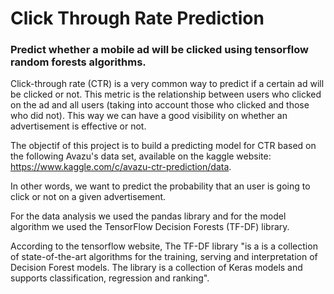# Click Through Rate Prediction
### Predict whether a mobile ad will be clicked using tensorflow random forests algorithms.

Click-through rate (CTR) is a very common way to predict if a certain ad will be clicked or not. This metric is the relationship between users who clicked on the ad and all users (taking into account those who clicked and those who did not). This way we can have a good visibility on whether an advertisement is effective or not.

The objectif of this project is to build a predicting model for CTR based on the following Avazu's data set, available on the kaggle website: https://www.kaggle.com/c/avazu-ctr-prediction/data.

In other words, we want to predict the probability that an user is going to click or not on a given advertisement.

For the data analysis we used the pandas library and for the model algorithm we used the TensorFlow Decision Forests (TF-DF) library. 

According to the tensorflow website, The TF-DF library "is a is a collection of state-of-the-art algorithms for the training, serving and interpretation of Decision Forest models. The library is a collection of Keras models and supports classification, regression and ranking".
